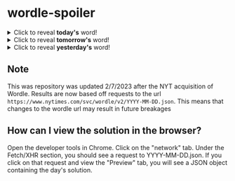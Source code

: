 # wordle-spoiler

<details>
  <summary>Click to reveal <b>today's</b> word!</summary>
  <br>
  <b> gusty </b>
</details>

<details>
  <summary>Click to reveal <b>tomorrow's</b> word!</summary>
  <br>
  <b> stain </b>
</details>

<details>
  <summary>Click to reveal <b>yesterday's</b> word!</summary>
  <br>
  <b> carve </b>
</details>

## Note
This was repository was updated 2/7/2023 after the NYT acquisition of Wordle. Results are now based off requests to the url `https://www.nytimes.com/svc/wordle/v2/YYYY-MM-DD.json`. This means that changes to the wordle url may result in future breakages

## How can I view the solution in the browser?
Open the developer tools in Chrome. Click on the "network" tab. Under the Fetch/XHR section, you should see a request to YYYY-MM-DD.json. If you click on that request and view the "Preview" tab, you will see a JSON object containing the day's solution.